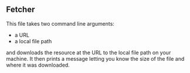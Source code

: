 ## Fetcher

This file takes two command line arguments:

- a URL
- a local file path

and downloads the resource at the URL to the local file path on your machine. It then prints a message letting you know the size of the file and where it was downloaded. 

